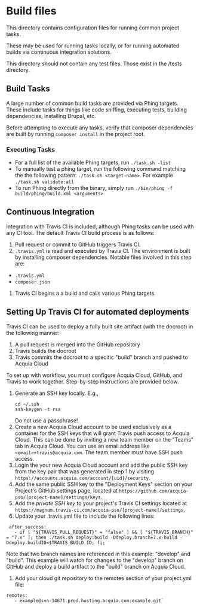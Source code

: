# Build files

This directory contains configuration files for running common project tasks. 

These may be used for running tasks locally, or for running automated builds via 
continuous integration solutions.

This directory should not contain any test files. Those exist in the 
/tests directory.

## Build Tasks

A large number of common build tasks are provided via Phing targets. These 
include tasks for things like code sniffing, executing tests, building 
dependencies, installing Drupal, etc.

Before attempting to execute any tasks, verify that composer dependencies
are built by running `composer install` in the project root.

### Executing Tasks

* For a full list of the available Phing targets, run `./task.sh -list`
* To manually test a phing target, run the following command matching the
  the following pattern: `./task.sh <target-name>`. 
  For example `./task.sh validate:all`
* To run Phing directly from the binary, simply run `./bin/phing -f build/phing/build.xml <arguments>`

## Continuous Integration

Integration with Travis CI is included, although Phing tasks can be used with
 any CI tool. The default Travis CI build process is as follows:

1. Pull request or commit to GitHub triggers Travis CI.
1. `.travis.yml` is read and executed by Travis CI. The environment is built
  by installing composer dependencies. Notable files involved in this step are:
  * `.travis.yml`
  * `composer.json`
1. Travis CI begins a a build and calls various Phing targets.

## Setting Up Travis CI for automated deployments

Travis CI can be used to deploy a fully built site artifact (with the docroot)
in the following manner:
1. A pull request is merged into the GitHub repository
2. Travis builds the docroot
3. Travis commits the docroot to a specific "build" branch and pushed to Acquia
   Cloud
   
To set up with workflow, you must configure Acquia Cloud, GitHub, and Travis
to work together. Step-by-step instructions are provided below.


1. Generate an SSH key locally. E.g.,
   ````
   cd ~/.ssh
   ssh-keygen -t rsa
   ````
   Do not use a passphrase!
1. Create a new Acquia Cloud account to be used exclusively as a container for
   the SSH keys that will grant Travis push access to Acquia Cloud. This can be
   done by inviting a new team member on the "Teams" tab in Acquia Cloud. You
   can use an email address like `<email>+travis@acquia.com`. The team member
   must have SSH push access.
1. Login the your new Acquia Cloud account and add the public SSH key from the
   key pair that was generated in step 1 by visiting
   `https://accounts.acquia.com/account/[uid]/security`.
1. Add the same public SSH key to the "Deployment Keys" section on your 
   Project's GitHub settings page, located at
   `https://github.com/acquia-pso/[project-name]/settings/keys`.
1. Add the _private SSH key_ to your project's Travis CI settings located at
   `https://magnum.travis-ci.com/acquia-pso/[project-name]/settings`.
1. Update your .travis.yml file to include the following lines:
  ````
   after_success:
     - if [ "${TRAVIS_PULL_REQUEST}" = "false" ] && [ "${TRAVIS_BRANCH}" = "7.x" ]; then ./task.sh deploy:build -Ddeploy.branch=7.x-build -Ddeploy.buildID=$TRAVIS_BUILD_ID; fi;
  ````
  Note that two branch names are referenced in this example: "develop" and "build".
  This example will watch for changes to the "develop" branch on GitHub and deploy
  a build artifact to the "build" branch on Acquia Cloud.
1. Add your cloud git repository to the remotes section of your project.yml file:
  ````
  remotes:
     - example@svn-14671.prod.hosting.acquia.com:example.git`
  ````
